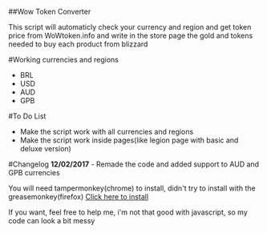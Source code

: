 ##Wow Token Converter

This script will automaticly check your currency and region and get token price from WoWtoken.info and write in the store page the gold and tokens needed to buy each product from blizzard

#Working currencies and regions
* BRL
* USD
* AUD
* GPB

#To Do List
* Make the script work with all currencies and regions
* Make the script work inside pages(like legion page with basic and deluxe version)

#Changelog
**12/02/2017** - Remade the code and added support to AUD and GPB currencies

You will need tampermonkey(chrome) to install, didn't try to install with the greasemonkey(firefox)
[Click here to install](https://github.com/victorscopel/wow-token-converter/raw/master/converter.user.js)


If you want, feel free to help me, i'm not that good with javascript, so my code can look a bit messy
